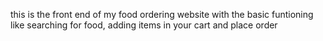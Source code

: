 this is the front end of my food ordering website with the basic funtioning like searching for food, adding items in your cart and place order
